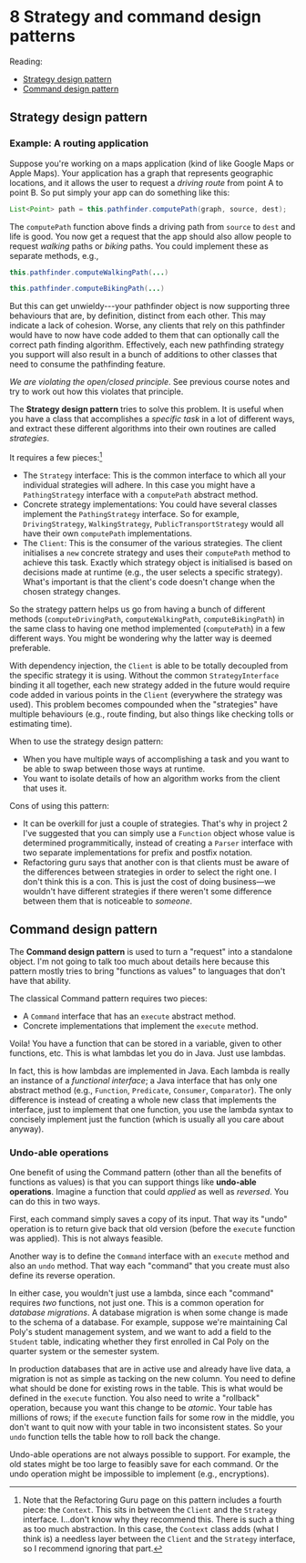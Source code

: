 # 8 Strategy and command design patterns

Reading:

* [Strategy design pattern](https://refactoring.guru/design-patterns/strategy)
* [Command design pattern](https://refactoring.guru/design-patterns/command)

## Strategy design pattern

### Example: A routing application  

Suppose you're working on a maps application (kind of like Google Maps or Apple Maps).
Your application has a graph that represents geographic locations, and it allows the user to request a _driving route_ from point A to point B.
So put simply your app can do something like this:

```java
List<Point> path = this.pathfinder.computePath(graph, source, dest);
``` 

The `computePath` function above finds a driving path from `source` to `dest` and life is good.
You now get a request that the app should also allow people to request _walking_ paths or _biking_ paths. 
You could implement these as separate methods, e.g.,

```java
this.pathfinder.computeWalkingPath(...)

this.pathfinder.computeBikingPath(...)
```

But this can get unwieldy---your pathfinder object is now supporting three behaviours that are, by definition, distinct from each other.
This may indicate a lack of cohesion.
Worse, any clients that rely on this pathfinder would have to now have code added to them that can optionally call the correct path finding algorithm.
Effectively, each new pathfinding strategy you support will also result in a bunch of additions to other classes that need to consume the pathfinding feature.

_We are violating the open/closed principle_. See previous course notes and try to work out how this violates that principle.

The **Strategy design pattern** tries to solve this problem. It is useful when you have a class that accomplishes a _specific task_ in a lot of different ways, and extract these different algorithms into their own routines are called _strategies_.

It requires a few pieces:[^guru]

* The `Strategy` interface: This is the common interface to which all your individual strategies will adhere. In this case you might have a `PathingStrategy` interface with a `computePath` abstract method.
* Concrete strategy implementations: You could have several classes implement the `PathingStrategy` interface. So for example, `DrivingStrategy`, `WalkingStrategy`, `PublicTransportStrategy` would all have their own `computePath` implementations.
* The `Client`: This is the consumer of the various strategies. The client initialises a `new` concrete strategy and uses their `computePath` method to achieve this task. Exactly which strategy object is initialised is based on decisions made at runtime (e.g., the user selects a specific strategy). What's important is that the client's code doesn't change when the chosen strategy changes.

[^guru]: Note that the Refactoring Guru page on this pattern includes a fourth piece: the `Context`. This sits in between the `Client` and the `Strategy` interface. I...don't know why they recommend this. There is such a thing as too much abstraction. In this case, the `Context` class adds (what I think is) a needless layer between the `Client` and the `Strategy` interface, so I recommend ignoring that part.

So the strategy pattern helps us go from having a bunch of different methods (`computeDrivingPath`, `computeWalkingPath`, `computeBikingPath`) in the same class to having one method implemented (`computePath`) in a few different ways. You might be wondering why the latter way is deemed preferable.

With dependency injection, the `Client` is able to be totally decoupled from the specific strategy it is using. Without the common `StrategyInterface` binding it all together, each new strategy added in the future would require code added in various points in the `Client` (everywhere the strategy was used). This problem becomes compounded when the "strategies" have multiple behaviours (e.g., route finding, but also things like checking tolls or estimating time).

When to use the strategy design pattern:

* When you have multiple ways of accomplishing a task and you want to be able to swap between those ways at runtime.
* You want to isolate details of how an algorithm works from the client that uses it. 

Cons of using this pattern:

* It can be overkill for just a couple of strategies. That's why in project 2 I've suggested that you can simply use a `Function` object whose value is determined programmitically, instead of creating a `Parser` interface with two separate implementations for prefix and postfix notation.
* Refactoring guru says that another con is that clients must be aware of the differences between strategies in order to select the right one. I don't think this is a con. This is just the cost of doing business—we wouldn't have different strategies if there weren't some difference between them that is noticeable to _someone_.

## Command design pattern

The **Command design pattern** is used to turn a "request" into a standalone object. I'm not going to talk too much about details here because this pattern mostly tries to bring "functions as values" to languages that don't have that ability.

The classical Command pattern requires two pieces:

* A `Command` interface that has an `execute` abstract method.
* Concrete implementations that implement the `execute` method.

Voila! You have a function that can be stored in a variable, given to other functions, etc. This is what lambdas let you do in Java. Just use lambdas.

In fact, this is how lambdas are implemented in Java. Each lambda is really an instance of a _functional interface_; a Java interface that has only one abstract method (e.g., `Function`, `Predicate`, `Consumer`, `Comparator`). The only difference is instead of creating a whole new class that implements the interface, just to implement that one function, you use the lambda syntax to concisely implement just the function (which is usually all you care about anyway).

### Undo-able operations

One benefit of using the Command pattern (other than all the benefits of functions as values) is that you can support things like **undo-able operations**. Imagine a function that could _applied_ as well as _reversed_. You can do this in two ways.

First, each command simply saves a copy of its input. That way its "undo" operation is to return give back that old version (before the `execute` function was applied). This is not always feasible.

Another way is to define the `Command` interface with an `execute` method and also an `undo` method. That way each "command" that you create must also define its reverse operation.

In either case, you wouldn't just use a lambda, since each "command" requires _two_ functions, not just one.
This is a common operation for _database migrations_. A database migration is when some change is made to the schema of a database. For example, suppose we're maintaining Cal Poly's student management system, and we want to add a field to the `Student` table, indicating whether they first enrolled in Cal Poly on the quarter system or the semester system.

In production databases that are in active use and already have live data, a migration is not as simple as tacking on the new column. You need to define what should be done for existing rows in the table. This is what would be defined in the `execute` function. You also need to write a "rollback" operation, because you want this change to be _atomic_. Your table has millions of rows; if the `execute` function fails for some row in the middle, you don't want to quit now with your table in two inconsistent states. So your `undo` function tells the table how to roll back the change.

Undo-able operations are not always possible to support. For example, the old states might be too large to feasibly save for each command. Or the undo operation might be impossible to implement (e.g., encryptions).




